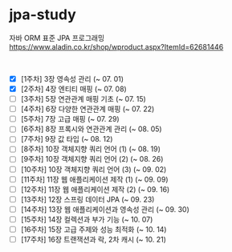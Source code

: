 # jpa-study

자바 ORM 표준 JPA 프로그래밍 <br>
https://www.aladin.co.kr/shop/wproduct.aspx?ItemId=62681446

<br>


- [X] [1주차] 3장 영속성 관리 (~ 07. 01) <br>
- [X] [2주차] 4장 엔티티 매핑 (~ 07. 08) <br>
- [ ] [3주차] 5장 연관관계 매핑 기초 (~ 07. 15) <br>
- [ ] [4주차] 6장 다양한 연관관계 매핑 (~ 07. 22) <br>
- [ ] [5주차] 7장 고급 매핑 (~ 07. 29) <br>
- [ ] [6주차] 8장 프록시와 연관관계 관리 (~ 08. 05) <br>
- [ ] [7주차] 9장 값 타입 (~ 08. 12) <br>
- [ ] [8주차] 10장 객체지향 쿼리 언어 (1) (~ 08. 19) <br>
- [ ] [9주차] 10장 객체지향 쿼리 언어 (2) (~ 08. 26) <br>
- [ ] [10주차] 10장 객체지향 쿼리 언어 (3) (~ 09. 02) <br>
- [ ] [11주차] 11장 웹 애플리케이션 제작 (1) (~ 09. 09) <br>
- [ ] [12주차] 11장 웹 애플리케이션 제작 (2) (~ 09. 16) <br>
- [ ] [13주차] 12장 스프링 데이터 JPA (~ 09. 23) <br>
- [ ] [14주차] 13장 웹 애플리케이션과 영속성 관리 (~ 09. 30) <br>
- [ ] [15주차] 14장 컬렉션과 부가 기능 (~ 10. 07) <br>
- [ ] [16주차] 15장 고급 주제와 성능 최적화 (~ 10. 14) <br>
- [ ] [17주차] 16장 트랜잭션과 락, 2차 캐시 (~ 10. 21) <br>

